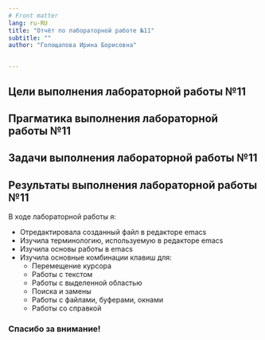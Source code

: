 ```yaml
---
# Front matter
lang: ru-RU
title: "Отчёт по лабораторной работе №11"
subtitle: ""
author: "Голощапова Ирина Борисовна"


---
```



## Цели выполнения лабораторной работы №11




## Прагматика выполнения лабораторной работы №11






## Задачи выполнения лабораторной работы №11




## Результаты выполнения лабораторной работы №11

В ходе лабораторной работы я:
 - Отредактировала созданный файл в редакторе emacs
 - Изучила терминологию, используемую в редакторе emacs
 - Изучила основы работы в emacs
 - Изучила основные комбинации клавиш для:
     - Перемещение курсора
     - Работы с текстом
     - Работы с выделенной областью
     - Поиска и замены
     - Работы с файлами, буферами, окнами
     - Работы со справкой
 


### Спасибо за внимание!

